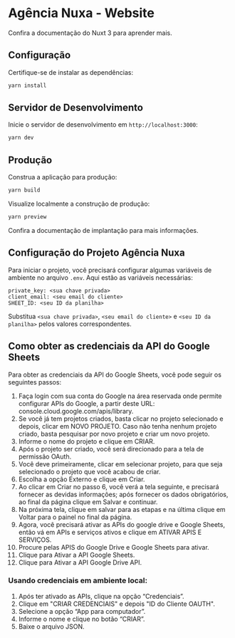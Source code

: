 # Agência Nuxa - Website

Confira a documentação do Nuxt 3 para aprender mais.

## Configuração

Certifique-se de instalar as dependências:

```bash
yarn install
```

## Servidor de Desenvolvimento

Inicie o servidor de desenvolvimento em `http://localhost:3000`:

```bash
yarn dev
```

## Produção

Construa a aplicação para produção:

```bash
yarn build
```

Visualize localmente a construção de produção:

```bash
yarn preview
```

Confira a documentação de implantação para mais informações.

## Configuração do Projeto Agência Nuxa

Para iniciar o projeto, você precisará configurar algumas variáveis de ambiente no arquivo `.env`. Aqui estão as variáveis necessárias:

```
private_key: <sua chave privada>
client_email: <seu email do cliente>
SHEET_ID: <seu ID da planilha>
```

Substitua `<sua chave privada>`, `<seu email do cliente>` e `<seu ID da planilha>` pelos valores correspondentes.

## Como obter as credenciais da API do Google Sheets

Para obter as credenciais da API do Google Sheets, você pode seguir os seguintes passos:

1. Faça login com sua conta do Google na área reservada onde permite configurar APIs do Google, a partir deste URL: console.cloud.google.com/apis/library.
2. Se você já tem projetos criados, basta clicar no projeto selecionado e depois, clicar em NOVO PROJETO. Caso não tenha nenhum projeto criado, basta pesquisar por novo projeto e criar um novo projeto.
3. Informe o nome do projeto e clique em CRIAR.
4. Após o projeto ser criado, você será direcionado para a tela de permissão OAuth.
5. Você deve primeiramente, clicar em selecionar projeto, para que seja selecionado o projeto que você acabou de criar.
6. Escolha a opção Externo e clique em Criar.
7. Ao clicar em Criar no passo 6, você verá a tela seguinte, e precisará fornecer as devidas informações; após fornecer os dados obrigatórios, ao final da página clique em Salvar e continuar.
8. Na próxima tela, clique em salvar para as etapas e na última clique em Voltar para o painel no final da página.
9. Agora, você precisará ativar as APIs do google drive e Google Sheets, então vá em APIs e serviços ativos e clique em ATIVAR APIS E SERVIÇOS.
10. Procure pelas APIS do Google Drive e Google Sheets para ativar.
11. Clique para Ativar a API Google Sheets.
12. Clique para Ativar a API Google Drive API.

### Usando credenciais em ambiente local:

1. Após ter ativado as APIs, clique na opção “Credenciais”.
2. Clique em "CRIAR CREDENCIAIS" e depois "ID do Cliente OAUTH".
3. Selecione a opção “App para computador”.
4. Informe o nome e clique no botão “CRIAR”.
5. Baixe o arquivo JSON.